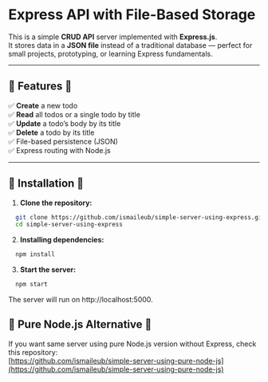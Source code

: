 # Express API with File-Based Storage

This is a simple **CRUD API** server implemented with **Express.js**.  
It stores data in a **JSON file** instead of a traditional database — perfect for small projects, prototyping, or learning Express fundamentals.

---

## 🔹 Features 🔹

✅ **Create** a new todo  
✅ **Read** all todos or a single todo by title  
✅ **Update** a todo’s body by its title  
✅ **Delete** a todo by its title  
✅ File-based persistence (JSON)  
✅ Express routing with Node.js

---

## 🔹 Installation 🔹

1. **Clone the repository:**

```bash
  git clone https://github.com/ismaileub/simple-server-using-express.git
  cd simple-server-using-express
```
2. **Installing dependencies:**

```bash
  npm install
```
3. **Start the server:**
   
```bash
  npm start
```
The server will run on http://localhost:5000.

## 🔹 Pure Node.js Alternative 🔹

If you want same server using pure Node.js version without Express, check this repository:  
[https://github.com/ismaileub/simple-server-using-pure-node-js](https://github.com/ismaileub/simple-server-using-pure-node-js)



